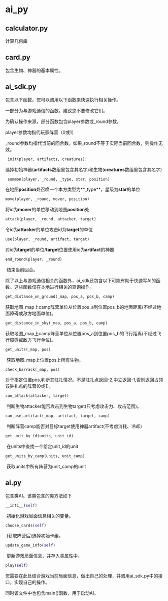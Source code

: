 # ai_py

## calculator.py

计算几何库

## card.py

包含生物、神器的基本属性。


## ai_sdk.py

包含以下函数。您可以调用以下函数来快速执行相关操作。



一部分为与游戏通信的函数。建议您不要修改它们。

为确认操作来源，部分函数包含player参数或\_round参数。

player参数均指代玩家阵营（0或1）

\_round参数均指代当前的回合数。如果\_round不等于实际当前回合数，则操作无效。




```python
 init(player, artifacts, creatures):
```
​		选择初始神器(**artifacts**数组里包含其名字)和生物(**creatures**数组里包含其名字)




```python
 summon(player, _round, _type, star, position)
```
​		在地图**position**处召唤一个本方类型为**\_type**，星级为**star**的单位



```python
move(player, _round, mover, position)
```
​		将id为**mover**的单位移动到地图**position**处




```python
attack(player, _round, attacker, target)
```
​		令id为**attacker**的单位攻击id为**target**的单位



```python
use(player, _round, artifact, target)
```
​		对id为**target**的单位/**target**位置使用id为**artifact**的神器




```python
end_round(player, _round)
```
​		结束当前回合。




除了以上与游戏通信相关的函数外，ai_sdk还包含以下可能有助于快速写AI的函数。这些函数仅在本地进行相关的查询操作。

```python
get_distance_on_ground(_map, pos_a, pos_b, camp)
```
​		获取地图_map上camp阵营单位从位置pos_a到位置pos_b的地面距离(不经过地面障碍或敌方地面单位)。




```python
get_distance_in_sky(_map, pos_a, pos_b, camp)
```
​		获取地图_map上camp阵营单位从位置pos_a到位置pos_b的飞行距离(不经过飞行障碍或敌方飞行单位)。




```python
get_units(_map, pos)
```
​		获取地图_map上位置pos上所有生物。




```python
check_barrack(_map, pos)
```
​		对于指定位置pos,判断其驻扎情况。不是驻扎点返回-2,中立返回-1,否则返回占领该驻扎点的阵营(0或1)。




```python
can_attack(attacker, target)
```
​		判断生物attacker能否攻击到生物target(只考虑攻击力、攻击范围)。




```python
can_use_artifact(_map, artifact, target, camp)
```
​		判断阵营camp能否对目标target使用神器artifact(不考虑消耗、冷却)




```python
get_unit_by_id(units, unit_id)
```
​		在units中查找一个给定unit_id的unit



```python
get_units_by_camp(units, unit_camp)
```
​		获取units中所有阵营为unit_camp的unit

## ai.py

包含类AI。该类包含的类方法如下

```python
__inti__(self)
```

​		初始化游戏局面信息相关的变量。




```python
choose_cards(self)
```

​		(获取阵营后)选择初始卡组。



```python
update_game_info(self)
```

​		更新游戏局面信息，并存入类属性中。




```python
play(self)
```

​		您需要在此处结合游戏当前局面信息，做出自己的处理，并调用ai_sdk.py中的接口，实现自己的操作。



同时该文件中也包含main()函数，用于启动AI。

